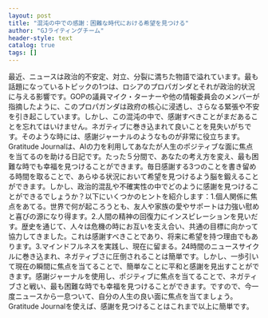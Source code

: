 ```yaml
---
layout: post
title: "混沌の中での感謝：困難な時代における希望を見つける"
author: "GJライティングチーム"
header-style: text
catalog: true
tags: []
---
```


最近、ニュースは政治的不安定、対立、分裂に満ちた物語で溢れています。最も話題になっているトピックの1つは、ロシアのプロパガンダとそれが政治的状況に与える影響です。GOPの議員マイク・ターナーや他の情報委員会のメンバーが指摘したように、このプロパガンダは政府の核心に浸透し、さらなる緊張や不安を引き起こしています。しかし、この混沌の中で、感謝すべきことがまだあることを忘れてはいけません。ネガティブに巻き込まれて良いことを見失いがちです。そのような時には、感謝ジャーナルのようなものが非常に役立ちます。Gratitude Journalは、AIの力を利用してあなたが人生のポジティブな面に焦点を当てるのを助ける日記です。たった５分間で、あなたの考え方を変え、最も困難な時でも幸福を見つけることができます。毎日感謝する3つのことを書き留める時間を取ることで、あらゆる状況において希望を見つけるよう脳を鍛えることができます。しかし、政治的混乱や不確実性の中でどのように感謝を見つけることができるでしょうか？以下にいくつかのヒントを紹介します：1.個人関係に焦点をあてる。世界で何が起ころうとも、友人や家族の愛やサポートは力強い慰めと喜びの源になり得ます。2.人間の精神の回復力にインスピレーションを見いだす。歴史を通じて、人々は危機の時にお互いを支え合い、共通の目標に向かって協力してきました。これは感謝すべきことであり、将来に希望を持つ理由でもあります。3.マインドフルネスを実践し、現在に留まる。24時間のニュースサイクルに巻き込まれ、ネガティブさに圧倒されることは簡単です。しかし、一歩引いて現在の瞬間に焦点を当てることで、簡単なことに平和と感謝を見出すことができます。感謝ジャーナルを使用し、ポジティブに焦点を当てることで、ネガティブさと戦い、最も困難な時でも幸福を見つけることができます。ですので、今一度ニュースから一息ついて、自分の人生の良い面に焦点を当てましょう。Gratitude Journalを使えば、感謝を見つけることはこれまで以上に簡単です。